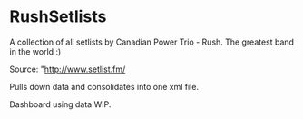 RushSetlists
============

A collection of all setlists by Canadian Power Trio - Rush. The greatest band in the world :)

Source: "http://www.setlist.fm/ 

Pulls down data and consolidates into one xml file.

Dashboard using data WIP.

